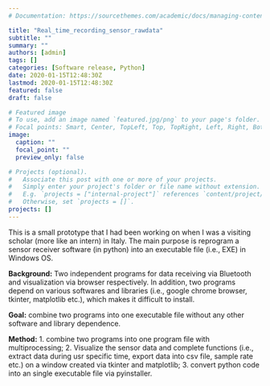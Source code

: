 ```yaml
---
# Documentation: https://sourcethemes.com/academic/docs/managing-content/

title: "Real_time_recording_sensor_rawdata"
subtitle: ""
summary: ""
authors: [admin]
tags: []
categories: [Software release, Python]
date: 2020-01-15T12:48:30Z
lastmod: 2020-01-15T12:48:30Z
featured: false
draft: false

# Featured image
# To use, add an image named `featured.jpg/png` to your page's folder.
# Focal points: Smart, Center, TopLeft, Top, TopRight, Left, Right, BottomLeft, Bottom, BottomRight.
image:
  caption: ""
  focal_point: ""
  preview_only: false

# Projects (optional).
#   Associate this post with one or more of your projects.
#   Simply enter your project's folder or file name without extension.
#   E.g. `projects = ["internal-project"]` references `content/project/deep-learning/index.md`.
#   Otherwise, set `projects = []`.
projects: []
---
```

This is a small prototype that I had been working on when I was a visiting scholar (more like an intern) in Italy. The main purpose is reprogram a sensor receiver software (in python) into an executable file (i.e., EXE) in Windows OS.

**Background:** Two independent programs for data receiving via Bluetooth and visualization via browser respectively. In addition, two programs depend on various softwares and libraries (i.e., google chrome browser, tkinter, matplotlib etc.), which makes it difficult to install.  

**Goal:** combine two programs into one executable file without any other software and library dependence.  

**Method:** 1.  combine two programs into one program file with multiprocessing; 2. Visualize the sensor data and complete functions (i.e., extract data during usr specific time, export data into csv file, sample rate etc.) on a window created via tkinter and matplotlib; 3. convert python code into an single executable file via pyinstaller.  

